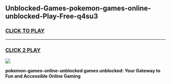 
## Unblocked-Games-pokemon-games-online-unblocked-Play-Free-q4su3
<h3>
<a href="https://premium76.site?title=pokemon-games-online-unblocked&ref=22A">CLICK TO PLAY</a></h3>
<hr>

<h3>
<a href="https://premium76.site?title=pokemon-games-online-unblocked&ref=22A">CLICK 2 PLAY</a>
  
</h3>

<a href="https://premium76.site?title=pokemon-games-online-unblocked&ref=22A"><img src="https://clearcache.store/games.png"></a>


**pokemon-games-online-unblocked games unblocked: Your Gateway to Fun and Accessible Online Gaming**
